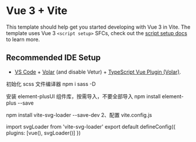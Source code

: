 # Vue 3 + Vite

This template should help get you started developing with Vue 3 in Vite. The template uses Vue 3 `<script setup>` SFCs, check out the [script setup docs](https://v3.vuejs.org/api/sfc-script-setup.html#sfc-script-setup) to learn more.

## Recommended IDE Setup

- [VS Code](https://code.visualstudio.com/) + [Volar](https://marketplace.visualstudio.com/items?itemName=Vue.volar) (and disable Vetur) + [TypeScript Vue Plugin (Volar)](https://marketplace.visualstudio.com/items?itemName=Vue.vscode-typescript-vue-plugin).

初始化 scss 文件编译器
npm i sass -D

安装 element-plusUI 组件库，按需导入，不要全部导入
npm install element-plus --save

npm install vite-svg-loader --save-dev
2、配置 vite.config.js

import svgLoader from 'vite-svg-loader'
export default defineConfig({
  plugins: [vue(), svgLoader()]
})

